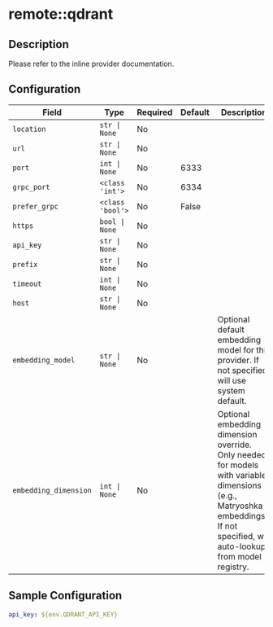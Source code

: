 # remote::qdrant

## Description


Please refer to the inline provider documentation.


## Configuration

| Field | Type | Required | Default | Description |
|-------|------|----------|---------|-------------|
| `location` | `str \| None` | No |  |  |
| `url` | `str \| None` | No |  |  |
| `port` | `int \| None` | No | 6333 |  |
| `grpc_port` | `<class 'int'>` | No | 6334 |  |
| `prefer_grpc` | `<class 'bool'>` | No | False |  |
| `https` | `bool \| None` | No |  |  |
| `api_key` | `str \| None` | No |  |  |
| `prefix` | `str \| None` | No |  |  |
| `timeout` | `int \| None` | No |  |  |
| `host` | `str \| None` | No |  |  |
| `embedding_model` | `str \| None` | No |  | Optional default embedding model for this provider. If not specified, will use system default. |
| `embedding_dimension` | `int \| None` | No |  | Optional embedding dimension override. Only needed for models with variable dimensions (e.g., Matryoshka embeddings). If not specified, will auto-lookup from model registry. |

## Sample Configuration

```yaml
api_key: ${env.QDRANT_API_KEY}

```

